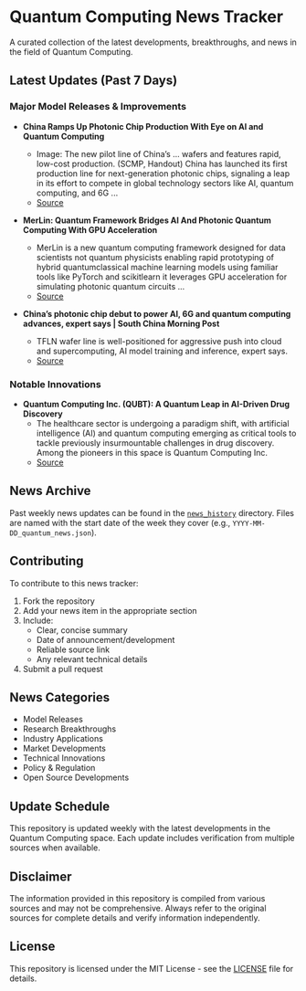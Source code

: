 # Quantum Computing News Tracker

A curated collection of the latest developments, breakthroughs, and news in the field of Quantum Computing.

## Latest Updates (Past 7 Days)


### Major Model Releases & Improvements

- **China Ramps Up Photonic Chip Production With Eye on AI and Quantum Computing**
  - Image: The new pilot line of China’s ... wafers and features rapid, low-cost production. (SCMP, Handout) China has launched its first production line for next-generation photonic chips, signaling a leap in its effort to compete in global technology sectors like AI, quantum computing, and 6G ...
  - [Source](https://thequantuminsider.com/2025/06/13/china-ramps-up-photonic-chip-production-with-eye-on-ai-and-quantum-computing/)

- **MerLin: Quantum Framework Bridges AI And Photonic Quantum Computing With GPU Acceleration**
  - MerLin is a new quantum computing framework designed for data scientists not quantum physicists enabling rapid prototyping of hybrid quantumclassical machine learning models using familiar tools like PyTorch and scikitlearn it leverages GPU acceleration for simulating photonic quantum circuits ...
  - [Source](https://quantumzeitgeist.com/merlin-quantum-framework-bridges-ai-and-photonic-quantum-computing-with-gpu-acceleration/)

- **China’s photonic chip debut to power AI, 6G and quantum computing advances, expert says | South China Morning Post**
  - TFLN wafer line is well-positioned for aggressive push into cloud and supercomputing, AI model training and inference, expert says.
  - [Source](https://www.scmp.com/news/china/science/article/3314048/chinas-photonic-chip-debut-power-ai-6g-and-quantum-computing-advances-expert-says)

### Notable Innovations

- **Quantum Computing Inc. (QUBT): A Quantum Leap in AI-Driven Drug Discovery**
  - The healthcare sector is undergoing a paradigm shift, with artificial intelligence (AI) and quantum computing emerging as critical tools to tackle previously insurmountable challenges in drug discovery. Among the pioneers in this space is Quantum Computing Inc.
  - [Source](https://www.ainvest.com/news/quantum-computing-qubt-quantum-leap-ai-driven-drug-discovery-2506/)


## News Archive

Past weekly news updates can be found in the [`news_history`](./news_history/) directory. Files are named with the start date of the week they cover (e.g., `YYYY-MM-DD_quantum_news.json`).

## Contributing

To contribute to this news tracker:
1. Fork the repository
2. Add your news item in the appropriate section
3. Include:
   - Clear, concise summary
   - Date of announcement/development
   - Reliable source link
   - Any relevant technical details
4. Submit a pull request

## News Categories

- Model Releases
- Research Breakthroughs
- Industry Applications
- Market Developments
- Technical Innovations
- Policy & Regulation
- Open Source Developments

## Update Schedule

This repository is updated weekly with the latest developments in the Quantum Computing space. Each update includes verification from multiple sources when available.

## Disclaimer

The information provided in this repository is compiled from various sources and may not be comprehensive. Always refer to the original sources for complete details and verify information independently.

## License

This repository is licensed under the MIT License - see the [LICENSE](LICENSE) file for details.
